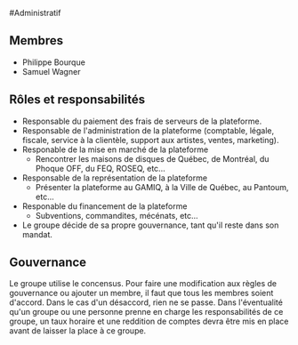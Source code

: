 #Administratif 

## Membres 
- Philippe Bourque 
- Samuel Wagner 

## Rôles et responsabilités
- Responsable du paiement des frais de serveurs de la plateforme.
- Responsable de l'administration de la plateforme (comptable, légale, fiscale, service à la clientèle, support aux artistes, ventes, marketing).
- Responable de la mise en marché de la plateforme
  - Rencontrer les maisons de disques de Québec, de Montréal, du Phoque OFF, du FEQ, ROSEQ, etc...
- Responsable de la représentation de la plateforme
  - Présenter la plateforme au GAMIQ, à la Ville de Québec, au Pantoum, etc...
- Responable du financement de la plateforme
  - Subventions, commandites, mécénats, etc...
- Le groupe décide de sa propre gouvernance, tant qu'il reste dans son mandat.

## Gouvernance 
Le groupe utilise le concensus. Pour faire une modification aux règles de gouvernance ou ajouter un membre, il faut que tous les membres soient d'accord. Dans le cas d'un désaccord, rien ne se passe. Dans l'éventualité qu'un groupe ou une personne prenne en charge les responsabilités de ce groupe, un taux horaire et une reddition de comptes devra être mis en place avant de laisser la place à ce groupe. 


